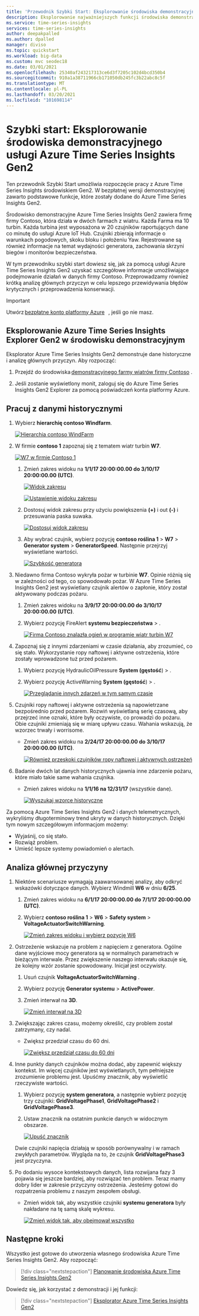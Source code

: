 ```yaml
---
title: 'Przewodnik Szybki Start: Eksplorowanie środowiska demonstracyjnego Gen2 — Azure Time Series Insights Gen2 | Microsoft Docs'
description: Eksplorowanie najważniejszych funkcji środowiska demonstracyjnego Azure Time Series Insights Gen2.
ms.service: time-series-insights
services: time-series-insights
author: deepakpalled
ms.author: dpalled
manager: diviso
ms.topic: quickstart
ms.workload: big-data
ms.custom: mvc seodec18
ms.date: 03/01/2021
ms.openlocfilehash: 25340af243217313ce6d3f7205c102d4bcd350b4
ms.sourcegitcommit: 910a1a38711966cb171050db245fc3b22abc8c5f
ms.translationtype: MT
ms.contentlocale: pl-PL
ms.lasthandoff: 03/20/2021
ms.locfileid: "101698114"
---
```

# <a name="quickstart-explore-the-azure-time-series-insights-gen2-demo-environment"></a>Szybki start: Eksplorowanie środowiska demonstracyjnego usługi Azure Time Series Insights Gen2

Ten przewodnik Szybki Start umożliwia rozpoczęcie pracy z Azure Time Series Insights środowiskiem Gen2. W bezpłatnej wersji demonstracyjnej zawarto podstawowe funkcje, które zostały dodane do Azure Time Series Insights Gen2.

Środowisko demonstracyjne Azure Time Series Insights Gen2 zawiera firmę firmy Contoso, która działa w dwóch farmach z wiatru. Każda Farma ma 10 turbin. Każda turbina jest wyposażona w 20 czujników raportujących dane co minutę do usługi Azure IoT Hub. Czujniki zbierają informacje o warunkach pogodowych, skoku bloku i położeniu Yaw. Rejestrowane są również informacje na temat wydajności generatora, zachowania skrzyni biegów i monitorów bezpieczeństwa.

W tym przewodniku szybki start dowiesz się, jak za pomocą usługi Azure Time Series Insights Gen2 uzyskać szczegółowe informacje umożliwiające podejmowanie działań w danych firmy Contoso. Przeprowadzamy również krótką analizę głównych przyczyn w celu lepszego przewidywania błędów krytycznych i przeprowadzenia konserwacji.

> [!IMPORTANT]
> Utwórz [bezpłatne konto platformy Azure](https://azure.microsoft.com/free/?ref=microsoft.com&utm_source=microsoft.com&utm_medium=docs&utm_campaign=visualstudio)   , jeśli go nie masz.

## <a name="explore-the-azure-time-series-insights-gen2-explorer-in-a-demo-environment"></a>Eksplorowanie Azure Time Series Insights Explorer Gen2 w środowisku demonstracyjnym

Eksplorator Azure Time Series Insights Gen2 demonstruje dane historyczne i analizę głównych przyczyn. Aby rozpocząć:

1. Przejdź do środowiska [demonstracyjnego farmy wiatrów firmy Contoso](https://insights.timeseries.azure.com/preview/samples) .  

1. Jeśli zostanie wyświetlony monit, zaloguj się do Azure Time Series Insights Gen2 Explorer za pomocą poświadczeń konta platformy Azure.

## <a name="work-with-historical-data"></a>Pracuj z danymi historycznymi

1. Wybierz **hierarchię contoso Windfarm**.

   [![Hierarchia contoso WindFarm](media/quickstart-explore/quick-start-contoso-1.png)](media/quickstart-explore/quick-start-contoso-1.png#lightbox)

1. W firmie **contoso 1** zapoznaj się z tematem wiatr turbin **W7**.

   [![W7 w firmie Contoso 1](media/quickstart-explore/quick-start-contoso-2.png)](media/quickstart-explore/quick-start-contoso-2.png#lightbox)

   1. Zmień zakres widoku na **1/1/17 20:00:00.00 do 3/10/17 20:00:00.00 (UTC)**.

      [![Widok zakresu](media/quickstart-explore/range-setting-1.png)](media/quickstart-explore/range-setting-1.png#lightbox)

      [![Ustawienie widoku zakresu](media/quickstart-explore/range-setting-2.png)](media/quickstart-explore/range-setting-2.png#lightbox)

   1. Dostosuj widok zakresu przy użyciu powiększenia **(+)** i out **(-)** i przesuwania paska suwaka.

      [![Dostosuj widok zakresu](media/quickstart-explore/view-range-setting.png)](media/quickstart-explore/view-range-setting.png#lightbox)

   1. Aby wybrać czujnik, wybierz pozycję **contoso roślina 1**  >  **W7**  >  **Generator system**  >  **GeneratorSpeed**. Następnie przejrzyj wyświetlane wartości.

      [![Szybkość generatora](media/quickstart-explore/quick-start-generator-speed-1.png)](media/quickstart-explore/quick-start-generator-speed-1.png#lightbox)

1. Niedawno firma Contoso wykryła pożar w turbinie **W7**. Opinie różnią się w zależności od tego, co spowodowało pożar. W Azure Time Series Insights Gen2 jest wyświetlany czujnik alertów o zapłonie, który został aktywowany podczas pożaru.

   1. Zmień zakres widoku na **3/9/17 20:00:00.00 do 3/10/17 20:00:00.00 (UTC)**.
   1. Wybierz pozycję FireAlert **systemu bezpieczeństwa**  >  .

      [![Firma Contoso znalazła ogień w programie wiatr turbin W7](media/v2-update-quickstart/quick-start-fire-alert.png)](media/v2-update-quickstart/quick-start-fire-alert.png#lightbox)

1. Zapoznaj się z innymi zdarzeniami w czasie działania, aby zrozumieć, co się stało. Wykorzystanie ropy naftowej i aktywne ostrzeżenia, które zostały wprowadzone tuż przed pożarem.

   1. Wybierz pozycję HydraulicOilPressure **System (gęstość**)  >  .
   1. Wybierz pozycję ActiveWarning **System (gęstość**)  >  .

      [![Przeglądanie innych zdarzeń w tym samym czasie](media/v2-update-quickstart/quick-start-active-warning.png)](media/v2-update-quickstart/quick-start-active-warning.png#lightbox)

1. Czujniki ropy naftowej i aktywne ostrzeżenia są napowietrzane bezpośrednio przed pożarem. Rozwiń wyświetlaną serię czasową, aby przejrzeć inne oznaki, które były oczywiste, co prowadzi do pożaru. Obie czujniki zmieniają się w miarę upływu czasu. Wahania wskazują, że wzorzec trwały i worrisome.

    * Zmień zakres widoku na **2/24/17 20:00:00.00 do 3/10/17 20:00:00.00 (UTC)**.

      [![Również przeskoki czujników ropy naftowej i aktywnych ostrzeżeń](media/v2-update-quickstart/quick-start-view-range.png)](media/v2-update-quickstart/quick-start-view-range.png#lightbox)

1. Badanie dwóch lat danych historycznych ujawnia inne zdarzenie pożaru, które miało takie same wahania czujnika.

    * Zmień zakres widoku na **1/1/16 na 12/31/17** (wszystkie dane).

      [![Wyszukaj wzorce historyczne](media/v2-update-quickstart/quick-start-expand-view-range.png)](media/v2-update-quickstart/quick-start-expand-view-range.png#lightbox)

Za pomocą Azure Time Series Insights Gen2 i danych telemetrycznych, wykryliśmy długoterminowy trend ukryty w danych historycznych. Dzięki tym nowym szczegółowym informacjom możemy:

* Wyjaśnij, co się stało.
* Rozwiąż problem.
* Umieść lepsze systemy powiadomień o alertach.

## <a name="root-cause-analysis"></a>Analiza głównej przyczyny

1. Niektóre scenariusze wymagają zaawansowanej analizy, aby odkryć wskazówki dotyczące danych. Wybierz Windmill **W6** w dniu **6/25**.

    1. Zmień zakres widoku na **6/1/17 20:00:00.00 do 7/1/17 20:00:00.00 (UTC)**.
    1. Wybierz **contoso roślina 1**  >  **W6**  >  **Safety system**  >  **VoltageActuatorSwitchWarning**.

       [![Zmień zakres widoku i wybierz pozycję W6](media/v2-update-quickstart/quick-start-voltage-switch-warning.png)](media/v2-update-quickstart/quick-start-voltage-switch-warning.png#lightbox)

1. Ostrzeżenie wskazuje na problem z napięciem z generatora. Ogólne dane wyjściowe mocy generatora są w normalnych parametrach w bieżącym interwale. Przez zwiększenie naszego interwału okazuje się, że kolejny wzór zostanie spowodowany. Inicjał jest oczywisty.

    1. Usuń czujnik **VoltageActuatorSwitchWarning** .
    1. Wybierz pozycję **Generator systemu**  >  **ActivePower**.
    1. Zmień interwał na **3D**.

       [![Zmień interwał na 3D](media/v2-update-quickstart/quick-start-interval-change.png)](media/v2-update-quickstart/quick-start-interval-change.png#lightbox)

1. Zwiększając zakres czasu, możemy określić, czy problem został zatrzymany, czy nadal.

    * Zwiększ przedział czasu do 60 dni.

      [![Zwiększ przedział czasu do 60 dni](media/v2-update-quickstart/quick-start-expand-interval-range.png)](media/v2-update-quickstart/quick-start-expand-interval-range.png#lightbox)

1. Inne punkty danych czujników można dodać, aby zapewnić większy kontekst. Im więcej czujników jest wyświetlanych, tym pełniejsze zrozumienie problemu jest. Upuśćmy znacznik, aby wyświetlić rzeczywiste wartości.

    1. Wybierz pozycję **system generatora**, a następnie wybierz pozycję trzy czujniki: **GridVoltagePhase1**, **GridVoltagePhase2** i **GridVoltagePhase3**.
    1. Ustaw znacznik na ostatnim punkcie danych w widocznym obszarze.

       [![Upuść znacznik](media/v2-update-quickstart/quick-start-drop-marker.png)](media/v2-update-quickstart/quick-start-drop-marker.png#lightbox)

    Dwie czujniki napięcia działają w sposób porównywalny i w ramach zwykłych parametrów. Wygląda na to, że czujnik **GridVoltagePhase3** jest przyczyna.

1. Po dodaniu wysoce kontekstowych danych, lista rozwijana fazy 3 pojawia się jeszcze bardziej, aby rozwiązać ten problem. Teraz mamy dobry lider w zakresie przyczyny ostrzeżenia. Jesteśmy gotowi do rozpatrzenia problemu z naszym zespołem obsługi.  

    * Zmień widok tak, aby wszystkie czujniki **systemu generatora** były nakładane na tę samą skalę wykresu.

      [![Zmień widok tak, aby obejmował wszystko](media/v2-update-quickstart/quick-start-generator-system.png)](media/v2-update-quickstart/quick-start-generator-system.png#lightbox)

## <a name="next-steps"></a>Następne kroki

Wszystko jest gotowe do utworzenia własnego środowiska Azure Time Series Insights Gen2. Aby rozpocząć:

> [!div class="nextstepaction"]
> [Planowanie środowiska Azure Time Series Insights Gen2](./how-to-plan-your-environment.md)

Dowiedz się, jak korzystać z demonstracji i jej funkcji:

> [!div class="nextstepaction"]
> [Eksplorator Azure Time Series Insights Gen2](./concepts-ux-panels.md)
